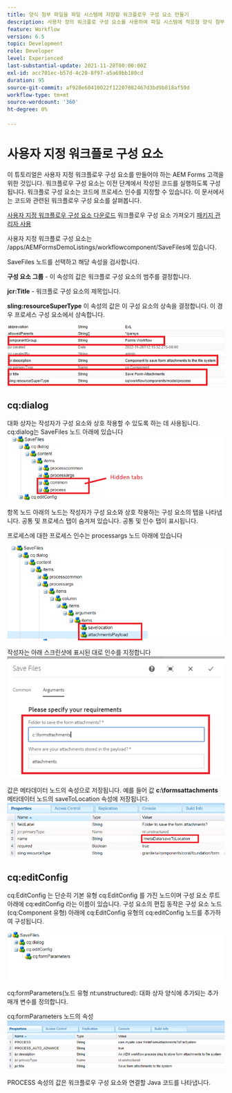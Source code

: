 ```yaml
---
title: 양식 첨부 파일을 파일 시스템에 저장할 워크플로우 구성 요소 만들기
description: 사용자 정의 워크플로 구성 요소를 사용하여 파일 시스템에 적응형 양식 첨부 파일 쓰기
feature: Workflow
version: 6.5
topic: Development
role: Developer
level: Experienced
last-substantial-update: 2021-11-28T00:00:00Z
exl-id: acc701ec-b57d-4c20-8f97-a5a69bb180cd
duration: 95
source-git-commit: af928e60410022f12207082467d3bd9b818af59d
workflow-type: tm+mt
source-wordcount: '360'
ht-degree: 0%

---
```


# 사용자 지정 워크플로 구성 요소

이 튜토리얼은 사용자 지정 워크플로우 구성 요소를 만들어야 하는 AEM Forms 고객을 위한 것입니다. 워크플로우 구성 요소는 이전 단계에서 작성된 코드를 실행하도록 구성됩니다. 워크플로 구성 요소는 코드에 프로세스 인수를 지정할 수 있습니다. 이 문서에서는 코드와 관련된 워크플로우 구성 요소를 살펴봅니다.


[사용자 지정 워크플로우 구성 요소 다운로드](assets/saveFiles.zip)
워크플로우 구성 요소 가져오기 [패키지 관리자 사용](http://localhost:4502/crx/packmgr/index.jsp)

사용자 지정 워크플로 구성 요소는 /apps/AEMFormsDemoListings/workflowcomponent/SaveFiles에 있습니다.

SaveFiles 노드를 선택하고 해당 속성을 검사합니다.

**구성 요소 그룹** - 이 속성의 값은 워크플로 구성 요소의 범주를 결정합니다.

**jcr:Title** - 워크플로 구성 요소의 제목입니다.

**sling:resourceSuperType** 이 속성의 값은 이 구성 요소의 상속을 결정합니다. 이 경우 프로세스 구성 요소에서 상속합니다.


![component-properties](assets/component-properties1.png)

## cq:dialog

대화 상자는 작성자가 구성 요소와 상호 작용할 수 있도록 하는 데 사용됩니다. cq:dialog는 SaveFiles 노드 아래에 있습니다
![cq-dialog](assets/cq-dialog.png)

항목 노드 아래의 노드는 작성자가 구성 요소와 상호 작용하는 구성 요소의 탭을 나타냅니다. 공통 및 프로세스 탭이 숨겨져 있습니다. 공통 및 인수 탭이 표시됩니다.

프로세스에 대한 프로세스 인수는 processargs 노드 아래에 있습니다

![process-args](assets/process-arguments.png)

작성자는 아래 스크린샷에 표시된 대로 인수를 지정합니다
![workflow-component](assets/custom-workflow-component.png)

값은 메타데이터 노드의 속성으로 저장됩니다. 예를 들어 값 **c:\formsattachments** 메타데이터 노드의 saveToLocation 속성에 저장됩니다.
![저장 위치](assets/save-to-location.png)

## cq:editConfig

cq:EditConfig 는 단순히 기본 유형 cq:EditConfig 를 가진 노드이며 구성 요소 루트 아래에 cq:editConfig 라는 이름이 있습니다. 구성 요소의 편집 동작은 구성 요소 노드(cq:Component 유형) 아래에 cq:EditConfig 유형의 cq:editConfig 노드를 추가하여 구성됩니다.

![edit-config](assets/cq-edit-config.png)

cq:formParameters(노드 유형 nt:unstructured): 대화 상자 양식에 추가되는 추가 매개 변수를 정의합니다.


cq:formParameters 노드의 속성
![from-parameters-properties](assets/form-parameters-properties.png)

PROCESS 속성의 값은 워크플로우 구성 요소와 연결할 Java 코드를 나타냅니다.
